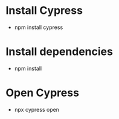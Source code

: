 # Install Cypress
- npm install cypress
# Install dependencies
- npm install
# Open Cypress
- npx cypress open





